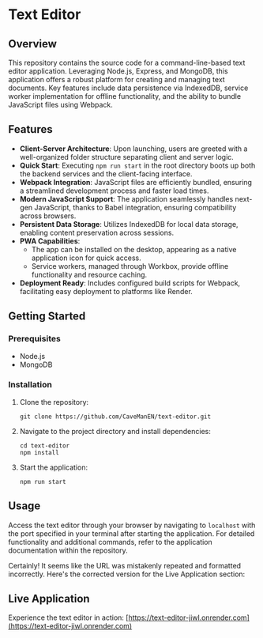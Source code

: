 

# Text Editor

## Overview
This repository contains the source code for a command-line-based text editor application. Leveraging Node.js, Express, and MongoDB, this application offers a robust platform for creating and managing text documents. Key features include data persistence via IndexedDB, service worker implementation for offline functionality, and the ability to bundle JavaScript files using Webpack.

## Features

- **Client-Server Architecture**: Upon launching, users are greeted with a well-organized folder structure separating client and server logic.
- **Quick Start**: Executing `npm run start` in the root directory boots up both the backend services and the client-facing interface.
- **Webpack Integration**: JavaScript files are efficiently bundled, ensuring a streamlined development process and faster load times.
- **Modern JavaScript Support**: The application seamlessly handles next-gen JavaScript, thanks to Babel integration, ensuring compatibility across browsers.
- **Persistent Data Storage**: Utilizes IndexedDB for local data storage, enabling content preservation across sessions.
- **PWA Capabilities**:
  - The app can be installed on the desktop, appearing as a native application icon for quick access.
  - Service workers, managed through Workbox, provide offline functionality and resource caching.
- **Deployment Ready**: Includes configured build scripts for Webpack, facilitating easy deployment to platforms like Render.

## Getting Started

### Prerequisites
- Node.js
- MongoDB

### Installation
1. Clone the repository:
   ```
   git clone https://github.com/CaveManEN/text-editor.git
   ```
2. Navigate to the project directory and install dependencies:
   ```
   cd text-editor
   npm install
   ```
3. Start the application:
   ```
   npm run start
   ```

## Usage

Access the text editor through your browser by navigating to `localhost` with the port specified in your terminal after starting the application. For detailed functionality and additional commands, refer to the application documentation within the repository.



Certainly! It seems like the URL was mistakenly repeated and formatted incorrectly. Here's the corrected version for the Live Application section:

## Live Application

Experience the text editor in action: [https://text-editor-jiwl.onrender.com](https://text-editor-jiwl.onrender.com)

